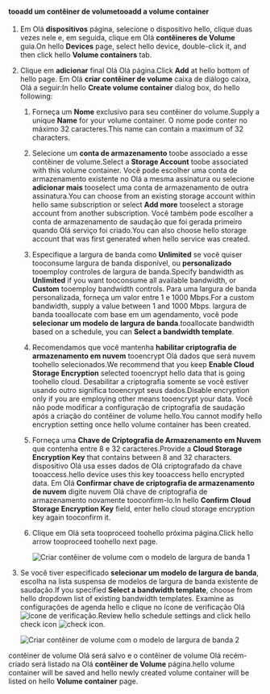 <!--author=SharS last changed: 1/7/2016-->

#### <a name="tooadd-a-volume-container"></a><span data-ttu-id="a1d7b-101">tooadd um contêiner de volume</span><span class="sxs-lookup"><span data-stu-id="a1d7b-101">tooadd a volume container</span></span>
1. <span data-ttu-id="a1d7b-102">Em Olá **dispositivos** página, selecione o dispositivo hello, clique duas vezes nele e, em seguida, clique em Olá **contêineres de Volume** guia.</span><span class="sxs-lookup"><span data-stu-id="a1d7b-102">On hello **Devices** page, select hello device, double-click it, and then click hello **Volume containers** tab.</span></span>
2. <span data-ttu-id="a1d7b-103">Clique em **adicionar** final Olá Olá página.</span><span class="sxs-lookup"><span data-stu-id="a1d7b-103">Click **Add** at hello bottom of hello page.</span></span> <span data-ttu-id="a1d7b-104">Em Olá **criar contêiner de volume** caixa de diálogo caixa, Olá a seguir:</span><span class="sxs-lookup"><span data-stu-id="a1d7b-104">In hello **Create volume container** dialog box, do hello following:</span></span>
   
   1. <span data-ttu-id="a1d7b-105">Forneça um **Nome** exclusivo para seu contêiner do volume.</span><span class="sxs-lookup"><span data-stu-id="a1d7b-105">Supply a unique **Name** for your volume container.</span></span> <span data-ttu-id="a1d7b-106">O nome pode conter no máximo 32 caracteres.</span><span class="sxs-lookup"><span data-stu-id="a1d7b-106">This name can contain a maximum of 32 characters.</span></span>
   2. <span data-ttu-id="a1d7b-107">Selecione um **conta de armazenamento** toobe associado a esse contêiner de volume.</span><span class="sxs-lookup"><span data-stu-id="a1d7b-107">Select a **Storage Account** toobe associated with this volume container.</span></span> <span data-ttu-id="a1d7b-108">Você pode escolher uma conta de armazenamento existente no Olá a mesma assinatura ou selecione **adicionar mais** tooselect uma conta de armazenamento de outra assinatura.</span><span class="sxs-lookup"><span data-stu-id="a1d7b-108">You can choose from an existing storage account within hello same subscription or select **Add more** tooselect a storage account from another subscription.</span></span> <span data-ttu-id="a1d7b-109">Você também pode escolher a conta de armazenamento de saudação que foi gerada primeiro quando Olá serviço foi criado.</span><span class="sxs-lookup"><span data-stu-id="a1d7b-109">You can also choose hello storage account that was first generated when hello service was created.</span></span>
   3. <span data-ttu-id="a1d7b-110">Especifique a largura de banda como **Unlimited** se você quiser tooconsume largura de banda disponível, ou **personalizado** tooemploy controles de largura de banda.</span><span class="sxs-lookup"><span data-stu-id="a1d7b-110">Specify bandwidth as **Unlimited** if you want tooconsume all available bandwidth, or **Custom** tooemploy bandwidth controls.</span></span> <span data-ttu-id="a1d7b-111">Para uma largura de banda personalizada, forneça um valor entre 1 e 1000 Mbps.</span><span class="sxs-lookup"><span data-stu-id="a1d7b-111">For a custom bandwidth, supply a value between 1 and 1000 Mbps.</span></span> <span data-ttu-id="a1d7b-112">largura de banda tooallocate com base em um agendamento, você pode **selecionar um modelo de largura de banda**.</span><span class="sxs-lookup"><span data-stu-id="a1d7b-112">tooallocate bandwidth based on a schedule, you can **Select a bandwidth template**.</span></span>
   4. <span data-ttu-id="a1d7b-113">Recomendamos que você mantenha **habilitar criptografia de armazenamento em nuvem** tooencrypt Olá dados que será nuvem toohello selecionados.</span><span class="sxs-lookup"><span data-stu-id="a1d7b-113">We recommend that you keep **Enable Cloud Storage Encryption** selected tooencrypt hello data that is going toohello cloud.</span></span> <span data-ttu-id="a1d7b-114">Desabilitar a criptografia somente se você estiver usando outro significa tooencrypt seus dados.</span><span class="sxs-lookup"><span data-stu-id="a1d7b-114">Disable encryption only if you are employing other means tooencrypt your data.</span></span> <span data-ttu-id="a1d7b-115">Você não pode modificar a configuração de criptografia de saudação após a criação do contêiner de volume hello.</span><span class="sxs-lookup"><span data-stu-id="a1d7b-115">You cannot modify hello encryption setting once hello volume container has been created.</span></span>
   5. <span data-ttu-id="a1d7b-116">Forneça uma **Chave de Criptografia de Armazenamento em Nuvem** que contenha entre 8 e 32 caracteres.</span><span class="sxs-lookup"><span data-stu-id="a1d7b-116">Provide a **Cloud Storage Encryption Key** that contains between 8 and 32 characters.</span></span> <span data-ttu-id="a1d7b-117">dispositivo Olá usa esses dados de Olá criptografado da chave tooaccess.</span><span class="sxs-lookup"><span data-stu-id="a1d7b-117">hello device uses this key tooaccess hello encrypted data.</span></span> <span data-ttu-id="a1d7b-118">Em Olá **Confirmar chave de criptografia de armazenamento de nuvem** digite nuvem Olá chave de criptografia de armazenamento novamente tooconfirm-lo.</span><span class="sxs-lookup"><span data-stu-id="a1d7b-118">In hello **Confirm Cloud Storage Encryption Key** field, enter hello cloud storage encryption key again tooconfirm it.</span></span> 
   6. <span data-ttu-id="a1d7b-119">Clique em Olá seta tooproceed toohello próxima página.</span><span class="sxs-lookup"><span data-stu-id="a1d7b-119">Click hello arrow tooproceed toohello next page.</span></span>
      
      ![Criar contêiner de volume com o modelo de largura de banda 1](./media/storsimple-add-volume-container/HCS_CreateVCBT1-include.png) 
3. <span data-ttu-id="a1d7b-121">Se você tiver especificado **selecionar um modelo de largura de banda**, escolha na lista suspensa de modelos de largura de banda existente de saudação.</span><span class="sxs-lookup"><span data-stu-id="a1d7b-121">If you specified **Select a bandwidth template**, choose from hello dropdown list of existing bandwidth templates.</span></span> <span data-ttu-id="a1d7b-122">Examine as configurações de agenda hello e clique no ícone de verificação Olá ![ícone de verificação](./media/storsimple-configure-new-storage-account/HCS_CheckIcon-include.png).</span><span class="sxs-lookup"><span data-stu-id="a1d7b-122">Review hello schedule settings and click hello check icon ![check icon](./media/storsimple-configure-new-storage-account/HCS_CheckIcon-include.png).</span></span>
   
    ![Criar contêiner de volume com o modelo de largura de banda 2](./media/storsimple-add-volume-container/HCS_CreateVCBT2-include.png) 

<span data-ttu-id="a1d7b-124">contêiner de volume Olá será salvo e o contêiner de volume Olá recém-criado será listado na Olá **contêiner de Volume** página.</span><span class="sxs-lookup"><span data-stu-id="a1d7b-124">hello volume container will be saved and hello newly created volume container will be listed on hello **Volume container** page.</span></span>

